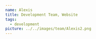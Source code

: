 ```yaml
---
name: Alexis
title: Development Team, Website
tags:
  - development
picture: ../../images/team/Alexis2.png
---
```

